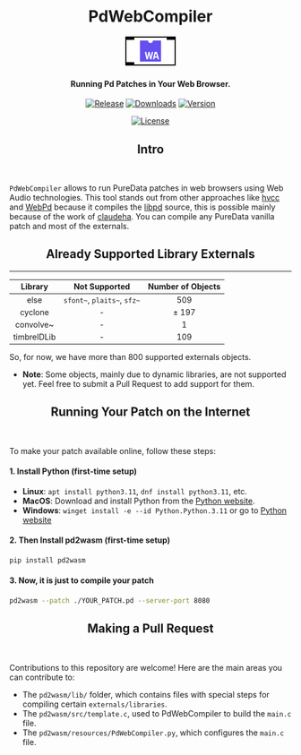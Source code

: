 <p align="center">
  <h1 align="center">PdWebCompiler</h1>
  <p align="center">
    <a href="https://github.com/plugdata-team/plugdata/wiki">
      <img src="https://raw.githubusercontent.com/charlesneimog/PdWebCompiler/main/docs/assets/icon-light.svg" alt="Logo">
    </a>
  </p>
  <h4 align="center">Running Pd Patches in Your Web Browser.</h4>
</p>

<p align="center">
  <a href="https://github.com/charlesneimog/PdWebCompiler/releases/latest"><img src="https://img.shields.io/github/release/charlesneimog/PdWebCompiler?include_prereleases" alt="Release"></a>
  <a href="https://pypistats.org/packages/pd2wasm"><img src="https://img.shields.io/pypi/dm/pd2wasm" alt="Downloads"></a>
  <a href="https://pypistats.org/packages/pd2wasm"><img src="https://img.shields.io/pypi/pyversions/pd2wasm" alt="Version"></a>
</p>

<p align="center">
  <a href="https://img.shields.io/pypi/pyversions/pd2wasm"><img src="https://img.shields.io/badge/platforms-macOS%20%7C%20Windows%20%7C%20Linux-green" alt="License"></a>
</p>


<p align="center">
  <h2 align="center">Intro</h2>
  <br>
</p>

`PdWebCompiler` allows to run PureData patches in web browsers using Web Audio technologies. This tool stands out from other approaches like [hvcc](https://github.com/Wasted-Audio/hvcc) and [WebPd](https://github.com/sebpiq/WebPd) because it compiles the [libpd](https://github.com/libpd/libpd) source, this is possible mainly because of the work of [claudeha](https://github.com/claudeha). You can compile any PureData vanilla patch and most of the externals.

<p align="center">
  <h2 align="center">Already Supported Library Externals</h2>
  <hr>
</p>


| Library   |          Not Supported       | Number of Objects | 
|:---------:|:----------------------------:|:-----------------:|
| else      |  `sfont~`, `plaits~`, `sfz~` | 509               |
| cyclone   |               -              | ± 197             |
| convolve~ |               -              | 1                 |
| timbreIDLib |               -              | 109                |

So, for now, we have more than 800 supported externals objects.

* **Note**: Some objects, mainly due to dynamic libraries, are not supported yet. Feel free to submit a Pull Request to add support for them.

<p align="center">
  <h2 align="center">Running Your Patch on the Internet</h2>
  <br>
</p>

To make your patch available online, follow these steps:

#### 1. Install Python (first-time setup)

* **Linux**: `apt install python3.11`, `dnf install python3.11`, etc.
* **MacOS**: Download and install Python from the [Python website](https://www.python.org/downloads/release/python-3115/).
* **Windows**: `winget install -e --id Python.Python.3.11` or go to [Python website](https://www.python.org/downloads/release/python-3115/)

#### 2. Then Install pd2wasm (first-time setup)

``` bash
pip install pd2wasm
```
#### 3. Now, it is just to compile your patch

``` bash
pd2wasm --patch ./YOUR_PATCH.pd --server-port 8080
```

<p align="center">
  <h2 align="center">Making a Pull Request</h2>
  <br>
</p>

Contributions to this repository are welcome! Here are the main areas you can contribute to:

* The `pd2wasm/lib/` folder, which contains files with special steps for compiling certain `externals/libraries`.
* The `pd2wasm/src/template.c`, used to PdWebCompiler to build the `main.c` file.
* The `pd2wasm/resources/PdWebCompiler.py`, which configures the `main.c` file.
